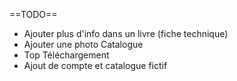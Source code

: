 ==TODO==

* Ajouter plus d'info dans un livre (fiche technique)
* Ajouter une photo Catalogue
* Top Téléchargement
* Ajout de compte et catalogue fictif


